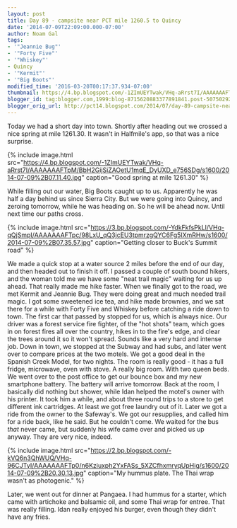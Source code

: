 ```yaml
---
layout: post
title: Day 89 - campsite near PCT mile 1260.5 to Quincy
date: '2014-07-09T22:09:00.000-07:00'
author: Noam Gal
tags:
- '"Jeannie Bug"'
- '"Forty Five"'
- '"Whiskey"'
- Quincy
- '"Kermit"'
- '"Big Boots"'
modified_time: '2016-03-20T00:17:37.934-07:00'
thumbnail: https://4.bp.blogspot.com/-1ZImUEYTwak/VHq-aRrst7I/AAAAAAAFTpM/BbH2GijSiZAOetU1mqE_DyUXD_e756SDg/s72-c/2014-07-09%2B07.11.40.jpg
blogger_id: tag:blogger.com,1999:blog-8715620883377891841.post-507502920280308443
blogger_orig_url: http://pct14.blogspot.com/2014/07/day-89-campsite-near-pct-mile-12605-to.html
---
```


Today we had a short day into town. Shortly after heading out we crossed a nice spring at mile 1261.30. It wasn't
 in Halfmile's app, so that was a nice surprise.


{% include image.html src="https://4.bp.blogspot.com/-1ZImUEYTwak/VHq-aRrst7I/AAAAAAAFTpM/BbH2GijSiZAOetU1mqE_DyUXD_e756SDg/s1600/2014-07-09%2B07.11.40.jpg" caption="Good spring at mile 1261.30" %}

 While filling out our water, Big Boots caught up to us. Apparently he was half a day behind us since Sierra City.
 But we were going into Quincy, and zeroing tomorrow, while he was heading on. So he will be ahead now. Until next
 time our paths cross.


{% include image.html src="https://3.bp.blogspot.com/-YdkFkfsPkLI/VHq-qQjSmpI/AAAAAAAFTpc/98LxU_qQ3jcEU3tpmrzgQYC6Fg5IXmRHw/s1600/2014-07-09%2B07.35.57.jpg" caption="Getting closer to Buck's Summit road" %}

 We made a quick stop at a water source 2 miles before the end of our day, and then headed out to finish it off. I
 passed a couple of south bound hikers, and the woman told me we have some "neat trail magic" waiting for us up
 ahead. That really made me hike faster.
When we finally got to the road, we met Kermit and Jeannie Bug. They
 were doing great and much needed trail magic. I got some sweetened ice tea, and hike made brownies, and we sat there
 for a while with Forty Five and Whiskey before catching a ride down to town.
The first car that passed by
 stopped for us, which is always nice. Our driver was a forest service fire fighter, of the "hot shots" team, which
 goes in on forest fires all over the country, hikes in to the fire's edge, and clear the trees around it so it won't
 spread. Sounds like a very hard and intense job.
Down in town, we stopped at the Subway and had subs, and later
 went over to compare prices at the two motels. We got a good deal in the Spanish Creek Model, for two nights. The
 room is really good - it has a full fridge, microwave, oven with stove. A really big room. With two queen beds.
We
 went over to the post office to get our bounce box and my new smartphone battery. The battery will arrive
 tomorrow.
Back at the room, I basically did nothing but shower, while Idan helped the motel's owner with his
 printer. It took him a while, and about three round trips to a store to get different ink cartridges. At least we
 got free laundry out of it.
Later we got a ride from the owner to the Safeway's. We got our resupplies, and
 called him for a ride back, like he said. But he couldn't come. We waited for the bus _that_ never came, but
 suddenly his wife came over and picked us up anyway. They are very nice, indeed.


{% include image.html src="https://2.bp.blogspot.com/-kVQ6n3QhWUQ/VHq-96CJTyI/AAAAAAAFTp0/n6Kziuxph2YxFASs_5XZCfhxmryqUpHig/s1600/2014-07-09%2B20.30.13.jpg" caption="My hummus plate. The Thai wrap wasn't as photogenic." %}

 Later, we went out for dinner at Pangaea. I had hummus for a starter, which came with artichoke and balsamic oil,
 and some Thai wrap for entree. That was really filling. Idan really enjoyed his burger, even though they didn't have
 any fries.

